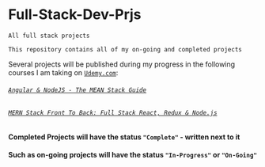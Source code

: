 # Full-Stack-Dev-Prjs

`All full stack projects`

`This repository contains all of my on-going and completed projects`


Several projects will be published during my progress in the following courses I am taking on [`Udemy.com`](https://www.udemy.com):

###### [`Angular & NodeJS - The MEAN Stack Guide`](https://www.udemy.com/share/1000nIB0sTcFZWQ3Q=/)

###### [`MERN Stack Front To Back: Full Stack React, Redux & Node.js`](https://www.udemy.com/share/100YFYB0sTcFZWQ3Q=/)

#### Completed Projects will have the status `"Complete"` - written next to it
#### Such as on-going projects will have the status `"In-Progress"` or `"On-Going"`


